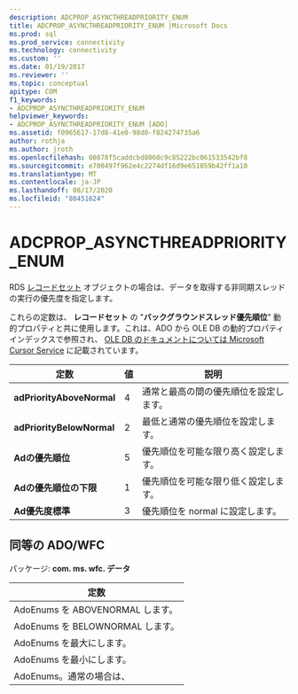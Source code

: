 ```yaml
---
description: ADCPROP_ASYNCTHREADPRIORITY_ENUM
title: ADCPROP_ASYNCTHREADPRIORITY_ENUM |Microsoft Docs
ms.prod: sql
ms.prod_service: connectivity
ms.technology: connectivity
ms.custom: ''
ms.date: 01/19/2017
ms.reviewer: ''
ms.topic: conceptual
apitype: COM
f1_keywords:
- ADCPROP_ASYNCTHREADPRIORITY_ENUM
helpviewer_keywords:
- ADCPROP_ASYNCTHREADPRIORITY_ENUM [ADO]
ms.assetid: f0965617-17d8-41e0-98d0-f824274735a6
author: rothja
ms.author: jroth
ms.openlocfilehash: 00878f5caddcbd8060c9c85222bc061533542bf8
ms.sourcegitcommit: e700497f962e4c2274df16d9e651059b42ff1a10
ms.translationtype: MT
ms.contentlocale: ja-JP
ms.lasthandoff: 08/17/2020
ms.locfileid: "88451624"
---
```

# <a name="adcprop_asyncthreadpriority_enum"></a>ADCPROP_ASYNCTHREADPRIORITY_ENUM
RDS [レコードセット](../../../ado/reference/ado-api/recordset-object-ado.md) オブジェクトの場合は、データを取得する非同期スレッドの実行の優先度を指定します。  
  
 これらの定数は、 **レコードセット** の "**バックグラウンドスレッド優先順位**" 動的プロパティと共に使用します。これは、ADO から OLE DB の動的プロパティインデックスで参照され、 [OLE DB のドキュメントについては Microsoft Cursor Service](../../../ado/guide/appendixes/microsoft-cursor-service-for-ole-db-ado-service-component.md) に記載されています。  
  
|定数|値|説明|  
|--------------|-----------|-----------------|  
|**adPriorityAboveNormal**|4|通常と最高の間の優先順位を設定します。|  
|**adPriorityBelowNormal**|2|最低と通常の優先順位を設定します。|  
|**Adの優先順位**|5|優先順位を可能な限り高く設定します。|  
|**Adの優先順位の下限**|1|優先順位を可能な限り低く設定します。|  
|**Ad優先度標準**|3|優先順位を normal に設定します。|  
  
## <a name="adowfc-equivalent"></a>同等の ADO/WFC  
 パッケージ: **com. ms. wfc. データ**  
  
|定数|  
|--------------|  
|AdoEnums を ABOVENORMAL します。|  
|AdoEnums を BELOWNORMAL します。|  
|AdoEnums を最大にします。|  
|AdoEnums を最小にします。|  
|AdoEnums。通常の場合は、|
